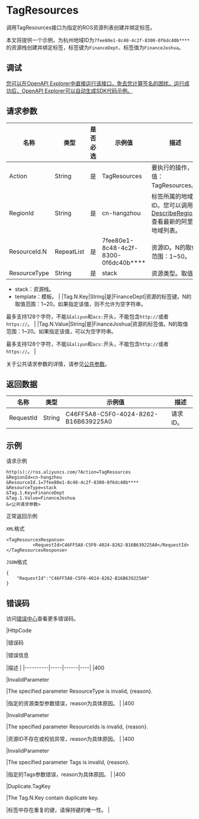 # TagResources

调用TagResources接口为指定的ROS资源列表创建并绑定标签。

本文将提供一个示例，为杭州地域ID为`7fee80e1-8c48-4c2f-8300-0f6dc40b****`的资源栈创建并绑定标签，标签键为`FinanceDept`、标签值为`FinanceJoshua`。

## 调试

[您可以在OpenAPI Explorer中直接运行该接口，免去您计算签名的困扰。运行成功后，OpenAPI Explorer可以自动生成SDK代码示例。](https://api.aliyun.com/#product=ROS&api=TagResources&type=RPC&version=2019-09-10)

## 请求参数

|名称|类型|是否必选|示例值|描述|
|--|--|----|---|--|
|Action|String|是|TagResources|要执行的操作，取值：TagResources。 |
|RegionId|String|是|cn-hangzhou|标签所属的地域ID。您可以调用[DescribeRegions](~~131035~~)查看最新的阿里云地域列表。 |
|ResourceId.N|RepeatList|是|7fee80e1-8c48-4c2f-8300-0f6dc40b\*\*\*\*|资源ID。N的取值范围：1~50。 |
|ResourceType|String|是|stack|资源类型。取值：

 -   stack：资源栈。
-   template：模板。 |
|Tag.N.Key|String|是|FinanceDept|资源的标签键。N的取值范围：1~20。如果指定该值，则不允许为空字符串。

 最多支持128个字符，不能以`aliyun`和`acs:`开头，不能包含`http://`或者`https://`。 |
|Tag.N.Value|String|是|FinanceJoshua|资源的标签值。N的取值范围：1~20。如果指定该值，可以为空字符串。

 最多支持128个字符，不能以`aliyun`和`acs:`开头，不能包含`http://`或者`https://`。 |

关于公共请求参数的详情，请参见[公共参数](~~131957~~)。

## 返回数据

|名称|类型|示例值|描述|
|--|--|---|--|
|RequestId|String|C46FF5A8-C5F0-4024-8262-B16B639225A0|请求ID。 |

## 示例

请求示例

```
http(s)://ros.aliyuncs.com/?Action=TagResources
&RegionId=cn-hangzhou
&ResourceId.1=7fee80e1-8c48-4c2f-8300-0f6dc40b****
&ResourceType=stack
&Tag.1.Key=FinanceDept
&Tag.1.Value=FinanceJoshua
&<公共请求参数>
```

正常返回示例

`XML`格式

```
<TagResourcesResponse>
		  <RequestId>C46FF5A8-C5F0-4024-8262-B16B639225A0</RequestId>
</TagResourcesResponse>
```

`JSON`格式

```
{
	"RequestId":"C46FF5A8-C5F0-4024-8262-B16B639225A0"
}
```

## 错误码

访问[错误中心](https://error-center.alibabacloud.com/status/product/ROS)查看更多错误码。

|HttpCode

|错误码

|错误信息

|描述 |
|----------|-----|------|----|
|400

|InvalidParameter

|The specified parameter ResourceType is invalid, \{reason\}.

|指定的资源类型参数错误，reason为具体原因。 |
|400

|InvalidParameter

|The specified parameter ResourceIds is invalid, \{reason\}.

|资源ID不存在或校验异常，reason为具体原因。 |
|400

|InvalidParameter

|The specified parameter Tags is invalid, \{reason\}.

|指定的Tags参数错误，reason为具体原因。 |
|400

|Duplicate.TagKey

|The Tag.N.Key contain duplicate key.

|标签中存在重复的键，请保持键的唯一性。 |

